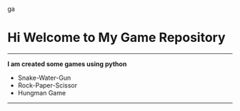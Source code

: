 ga

# Hi Welcome to My Game Repository
***

**I am created some games using python**
- Snake-Water-Gun
- Rock-Paper-Scissor
- Hungman Game
---

